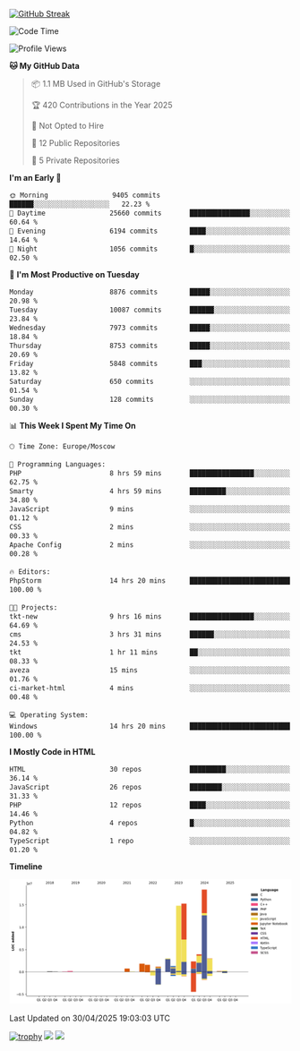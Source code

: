 [![GitHub Streak](https://github-readme-streak-stats.herokuapp.com/?user=yogik10)](https://git.io/streak-stats)
<!--START_SECTION:waka-->
![Code Time](http://img.shields.io/badge/Code%20Time-1%2C300%20hrs%2024%20mins-blue)

![Profile Views](http://img.shields.io/badge/Profile%20Views-0-blue)

**🐱 My GitHub Data** 

> 📦 1.1 MB Used in GitHub's Storage 
 > 
> 🏆 420 Contributions in the Year 2025
 > 
> 🚫 Not Opted to Hire
 > 
> 📜 12 Public Repositories 
 > 
> 🔑 5 Private Repositories 
 > 
**I'm an Early 🐤** 

```text
🌞 Morning                9405 commits        ██████░░░░░░░░░░░░░░░░░░░   22.23 % 
🌆 Daytime                25660 commits       ███████████████░░░░░░░░░░   60.64 % 
🌃 Evening                6194 commits        ████░░░░░░░░░░░░░░░░░░░░░   14.64 % 
🌙 Night                  1056 commits        █░░░░░░░░░░░░░░░░░░░░░░░░   02.50 % 
```
📅 **I'm Most Productive on Tuesday** 

```text
Monday                   8876 commits        █████░░░░░░░░░░░░░░░░░░░░   20.98 % 
Tuesday                  10087 commits       ██████░░░░░░░░░░░░░░░░░░░   23.84 % 
Wednesday                7973 commits        █████░░░░░░░░░░░░░░░░░░░░   18.84 % 
Thursday                 8753 commits        █████░░░░░░░░░░░░░░░░░░░░   20.69 % 
Friday                   5848 commits        ███░░░░░░░░░░░░░░░░░░░░░░   13.82 % 
Saturday                 650 commits         ░░░░░░░░░░░░░░░░░░░░░░░░░   01.54 % 
Sunday                   128 commits         ░░░░░░░░░░░░░░░░░░░░░░░░░   00.30 % 
```


📊 **This Week I Spent My Time On** 

```text
🕑︎ Time Zone: Europe/Moscow

💬 Programming Languages: 
PHP                      8 hrs 59 mins       ████████████████░░░░░░░░░   62.75 % 
Smarty                   4 hrs 59 mins       █████████░░░░░░░░░░░░░░░░   34.80 % 
JavaScript               9 mins              ░░░░░░░░░░░░░░░░░░░░░░░░░   01.12 % 
CSS                      2 mins              ░░░░░░░░░░░░░░░░░░░░░░░░░   00.33 % 
Apache Config            2 mins              ░░░░░░░░░░░░░░░░░░░░░░░░░   00.28 % 

🔥 Editors: 
PhpStorm                 14 hrs 20 mins      █████████████████████████   100.00 % 

🐱‍💻 Projects: 
tkt-new                  9 hrs 16 mins       ████████████████░░░░░░░░░   64.69 % 
cms                      3 hrs 31 mins       ██████░░░░░░░░░░░░░░░░░░░   24.53 % 
tkt                      1 hr 11 mins        ██░░░░░░░░░░░░░░░░░░░░░░░   08.33 % 
aveza                    15 mins             ░░░░░░░░░░░░░░░░░░░░░░░░░   01.76 % 
ci-market-html           4 mins              ░░░░░░░░░░░░░░░░░░░░░░░░░   00.48 % 

💻 Operating System: 
Windows                  14 hrs 20 mins      █████████████████████████   100.00 % 
```

**I Mostly Code in HTML** 

```text
HTML                     30 repos            █████████░░░░░░░░░░░░░░░░   36.14 % 
JavaScript               26 repos            ████████░░░░░░░░░░░░░░░░░   31.33 % 
PHP                      12 repos            ████░░░░░░░░░░░░░░░░░░░░░   14.46 % 
Python                   4 repos             █░░░░░░░░░░░░░░░░░░░░░░░░   04.82 % 
TypeScript               1 repo              ░░░░░░░░░░░░░░░░░░░░░░░░░   01.20 % 
```



**Timeline**

![Lines of Code chart](https://raw.githubusercontent.com/Yogik10/Yogik10/main/assets/bar_graph.png)


 Last Updated on 30/04/2025 19:03:03 UTC
<!--END_SECTION:waka-->
[![trophy](https://github-profile-trophy.vercel.app/?username=yogik10)](https://github.com/ryo-ma/github-profile-trophy)
![](https://github-profile-summary-cards.vercel.app/api/cards/profile-details?username=yogik10&theme=solarized_dark)
![](https://github-profile-summary-cards.vercel.app/api/cards/most-commit-language?username=yogik10&theme=solarized_dark)


